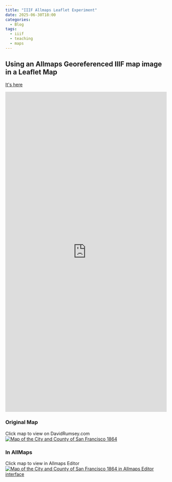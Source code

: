 ```yaml
---
title: "IIIF Allmaps Leaflet Experiment"
date: 2025-06-30T18:00
categories:
  - Blog
tags:
  - iiif
  - teaching
  - maps
---
```

## Using an Allmaps Georeferenced IIIF map image in a Leaflet Map
[It's here](https://kristinallarsen.github.io/leaflet/leaflet_iiif_allmapsxyz.html) 

<iframe width="100%" height="1000" frameBorder="0" src="https://kristinallarsen.github.io/leaflet/leaflet_iiif_allmapsxyz.html"></iframe>

### Original Map
Click map to view on DavidRumsey.com
[![Map of the City and County of San Francisco 1864](https://www.davidrumsey.com/luna/servlet/iiif/RUMSEY~8~1~303659~90074286/full/full/0/default.jpg)](https://www.davidrumsey.com/luna/servlet/s/q007f1)


### In AllMaps
Click map to view in Allmaps Editor
[![Map of the City and County of San Francisco 1864 in Allmaps Editor interface](assets/images/1864_map_of_SF_PLN11809.png)](https://editor.allmaps.org/results?url=https%3A%2F%2Fwww.davidrumsey.com%2Fluna%2Fservlet%2Fiiif%2Fm%2FRUMSEY%7E8%7E1%7E303659%7E90074286%2Fmanifest&image=https%3A%2F%2Fwww.davidrumsey.com%2Fluna%2Fservlet%2Fiiif%2FRUMSEY%7E8%7E1%7E303659%7E90074286)



